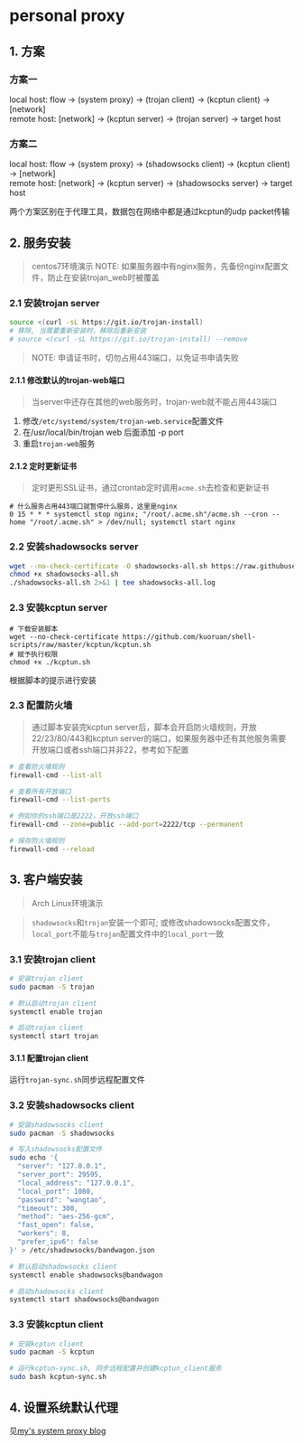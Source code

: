 # personal proxy

## 1. 方案

### 方案一
local host: flow -> (system proxy) -> (trojan client) -> (kcptun client) -> [network]  
remote host: [network] -> (kcptun server) -> (trojan server) -> target host  

### 方案二
local host: flow -> (system proxy) -> (shadowsocks client) -> (kcptun client) -> [network]  
remote host: [network] -> (kcptun server) -> (shadowsocks server) -> target host  

两个方案区别在于代理工具，数据包在网络中都是通过kcptun的udp packet传输

## 2. 服务安装

> centos7环境演示
> NOTE: 如果服务器中有nginx服务，先备份nginx配置文件，防止在安装trojan_web时被覆盖

### 2.1 安装trojan server

```bash
source <(curl -sL https://git.io/trojan-install)
# 移除, 当需要重新安装时，移除后重新安装
# source <(curl -sL https://git.io/trojan-install) --remove
```

> NOTE: 申请证书时，切勿占用443端口，以免证书申请失败

#### 2.1.1 修改默认的trojan-web端口

> 当server中还存在其他的web服务时，trojan-web就不能占用443端口

1. 修改`/etc/systemd/system/trojan-web.service`配置文件
2. 在/usr/local/bin/trojan web 后面添加 -p port
3. 重启`trojan-web`服务

#### 2.1.2 定时更新证书

> 定时更形SSL证书，通过crontab定时调用`acme.sh`去检查和更新证书

```crontab
# 什么服务占用443端口就暂停什么服务，这里是nginx
0 15 * * * systemctl stop nginx; "/root/.acme.sh"/acme.sh --cron --home "/root/.acme.sh" > /dev/null; systemctl start nginx
```

### 2.2 安装shadowsocks server

```bash
wget --no-check-certificate -O shadowsocks-all.sh https://raw.githubusercontent.com/teddysun/shadowsocks_install/master/shadowsocks-all.sh
chmod +x shadowsocks-all.sh
./shadowsocks-all.sh 2>&1 | tee shadowsocks-all.log
```

### 2.3 安装kcptun server

```shell
# 下载安装脚本
wget --no-check-certificate https://github.com/kuoruan/shell-scripts/raw/master/kcptun/kcptun.sh
# 赋予执行权限
chmod +x ./kcptun.sh
```

根据脚本的提示进行安装

### 2.3 配置防火墙

> 通过脚本安装完kcptun server后，脚本会开启防火墙规则，开放22/23/80/443和kcptun server的端口，如果服务器中还有其他服务需要开放端口或者ssh端口并非22，参考如下配置

```bash
# 查看防火墙规则
firewall-cmd --list-all

# 查看所有开放端口
firewall-cmd --list-ports

# 例如你的ssh端口是2222，开放ssh端口
firewall-cmd --zone=public --add-port=2222/tcp --permanent

# 保存防火墙规则
firewall-cmd --reload
```

## 3. 客户端安装

> Arch Linux环境演示

> `shadowsocks`和`trojan`安装一个即可; 或修改shadowsocks配置文件，`local_port`不能与`trojan`配置文件中的`local_port`一致


### 3.1 安装trojan client

```bash
# 安装trojan client
sudo pacman -S trojan

# 默认启动trojan client
systemctl enable trojan

# 启动trojan client
systemctl start trojan
```

#### 3.1.1 配置trojan client

运行`trojan-sync.sh`同步远程配置文件


### 3.2 安装shadowsocks client

```bash
# 安装shadowsocks client
sudo pacman -S shadowsocks

# 写入shadowsocks配置文件
sudo echo '{
  "server": "127.0.0.1",
  "server_port": 29595,
  "local_address": "127.0.0.1",
  "local_port": 1080,
  "password": "wangtao",
  "timeout": 300,
  "method": "aes-256-gcm",
  "fast_open": false,
  "workers": 8,
  "prefer_ipv6": false
}' > /etc/shadowsocks/bandwagon.json

# 默认启动shadowsocks client
systemctl enable shadowsocks@bandwagon

# 启动shadowsocks client
systemctl start shadowsocks@bandwagon
```

### 3.3 安装kcptun client

```bash
# 安装kcptun client
sudo pacman -S kcptun

# 运行kcptun-sync.sh, 同步远程配置并创建kcptun_client服务
sudo bash kcptun-sync.sh
```

## 4. 设置系统默认代理

见[my's system proxy blog](https://byt0723.xyz/20230314/archlinux-system-proxy/)
